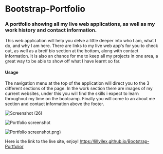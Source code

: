 # Bootstrap-Portfolio
### A portfolio showing all my live web applications, as well as my work history and contact information.

This web application will help you delve a little deeper into who I am, what I do, and why I am here. There are links to my live web app's for you to check out, as well as a breif bio section at the bottom, along with contact information. It is also an chance for me to keep all my projects in one area, a great way to be able to show off what I have learnt so far.

#### Usage
The navigation menu at the top of the application will direct you to the 3 different sections of the page. In the work section there are images of my current websites, under this you will find the skills i expect to learn throughout my time on the bootcamp. Finally you will come to an about me section and contact information above the footer. 


![Screenshot (26)](https://user-images.githubusercontent.com/116085080/207655697-21abc336-7b71-4267-95e7-0afd115bcde6.png)

![Portfolio screenshot](Images\Screenshot1.png)

![Portfolio screenshot](Images\screenshot2).png)


Here is the link to the live site, enjoy! https://lillyilex.github.io/Bootstrap-Portfolio/
